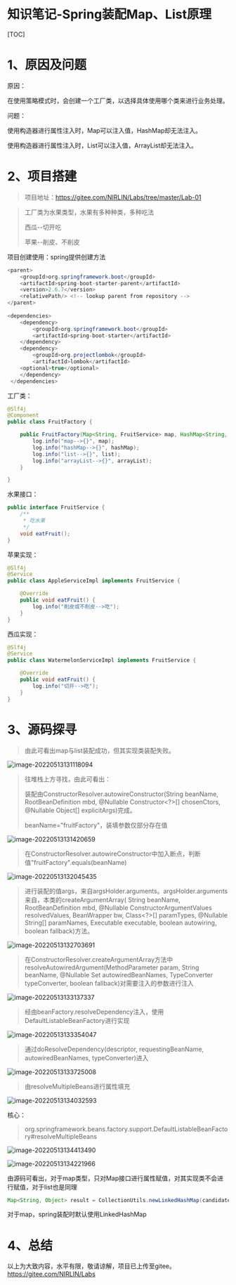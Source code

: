 # 知识笔记-Spring装配Map、List原理

[TOC]

# 1、原因及问题

原因：

在使用策略模式时，会创建一个工厂类，以选择具体使用哪个类来进行业务处理。

问题：

使用构造器进行属性注入时，Map可以注入值，HashMap却无法注入。

使用构造器进行属性注入时，List可以注入值，ArrayList却无法注入。

# 2、项目搭建

> 项目地址：https://gitee.com/NIRLIN/Labs/tree/master/Lab-01

> 工厂类为水果类型，水果有多种种类，多种吃法
>
> 西瓜--切开吃
>
> 苹果--削皮、不削皮

项目创建使用：spring提供创建方法

```java
<parent>
    <groupId>org.springframework.boot</groupId>
    <artifactId>spring-boot-starter-parent</artifactId>
    <version>2.6.7</version>
    <relativePath/> <!-- lookup parent from repository -->
</parent>
   
<dependencies>
    <dependency>
    	<groupId>org.springframework.boot</groupId>
    	<artifactId>spring-boot-starter</artifactId>
    </dependency>
    <dependency>
    	<groupId>org.projectlombok</groupId>
   		<artifactId>lombok</artifactId>
    <optional>true</optional>
    </dependency>
 </dependencies>
```

工厂类：

```java
@Slf4j
@Component
public class FruitFactory {

    public FruitFactory(Map<String, FruitService> map, HashMap<String, FruitService> hashMap, List<FruitService> list, ArrayList<FruitService> arrayList) {
        log.info("map-->{}", map);
        log.info("hashMap-->{}", hashMap);
        log.info("list-->{}", list);
        log.info("arrayList-->{}", arrayList);
    }

}
```

水果接口：

```java
public interface FruitService {
    /**
     * 吃水果
     */
    void eatFruit();
}
```

苹果实现：

```java
@Slf4j
@Service
public class AppleServiceImpl implements FruitService {

    @Override
    public void eatFruit() {
        log.info("削皮或不削皮-->吃");
    }
}
```

西瓜实现：

```java
@Slf4j
@Service
public class WatermelonServiceImpl implements FruitService {

    @Override
    public void eatFruit() {
        log.info("切开-->吃");
    }
}
```

# 3、源码探寻

> 由此可看出map与list装配成功，但其实现类装配失败。

![image-20220513131118094](知识笔记-Spring装配Map、List原理.assets/image-20220513131118094.png)

> 往堆栈上方寻找，由此可看出：
>
> 装配由ConstructorResolver.autowireConstructor(String beanName, RootBeanDefinition mbd,
> 			@Nullable Constructor<?>[] chosenCtors, @Nullable Object[] explicitArgs)完成。
>
> beanName="fruitFactory"，装填参数仅部分存在值

![image-20220513131420659](知识笔记-Spring装配Map、List原理.assets/image-20220513131420659.png)

> 在ConstructorResolver.autowireConstructor中加入断点，判断值"fruitFactory".equals(beanName)

![image-20220513132045435](知识笔记-Spring装配Map、List原理.assets/image-20220513132045435.png)

> 进行装配的值args，来自argsHolder.arguments。argsHolder.arguments来自，本类的createArgumentArray(
> 			String beanName, RootBeanDefinition mbd, @Nullable ConstructorArgumentValues resolvedValues,
> 			BeanWrapper bw, Class<?>[] paramTypes, @Nullable String[] paramNames, Executable executable,
> 			boolean autowiring, boolean fallback)方法。

![image-20220513132703691](知识笔记-Spring装配Map、List原理.assets/image-20220513132703691.png)

> 在ConstructorResolver.createArgumentArray方法中resolveAutowiredArgument(MethodParameter param, String beanName,
> 			@Nullable Set<String> autowiredBeanNames, TypeConverter typeConverter, boolean fallback)对需要注入的参数进行注入

![image-20220513133137337](知识笔记-Spring装配Map、List原理.assets/image-20220513133137337.png)

> 经由beanFactory.resolveDependency注入，使用DefaultListableBeanFactory进行实现

![image-20220513133354047](知识笔记-Spring装配Map、List原理.assets/image-20220513133354047.png)

> 通过doResolveDependency(descriptor, requestingBeanName, autowiredBeanNames, typeConverter)进入

![image-20220513133725008](知识笔记-Spring装配Map、List原理.assets/image-20220513133725008.png)

> 由resolveMultipleBeans进行属性填充

![image-20220513134032593](知识笔记-Spring装配Map、List原理.assets/image-20220513134032593.png)

核心：

> org.springframework.beans.factory.support.DefaultListableBeanFactory#resolveMultipleBeans

![image-20220513134413490](知识笔记-Spring装配Map、List原理.assets/image-20220513134413490.png)

![image-20220513134221966](知识笔记-Spring装配Map、List原理.assets/image-20220513134221966.png)	

由源码可看出，对于map类型，只对Map接口进行属性赋值，对其实现类不会进行赋值，对于list也是同理

```java
Map<String, Object> result = CollectionUtils.newLinkedHashMap(candidateNames.length);
```

对于map，spring装配时默认使用LinkedHashMap

# 4、总结

以上为大致内容，水平有限，敬请谅解，项目已上传至gitee。https://gitee.com/NIRLIN/Labs
